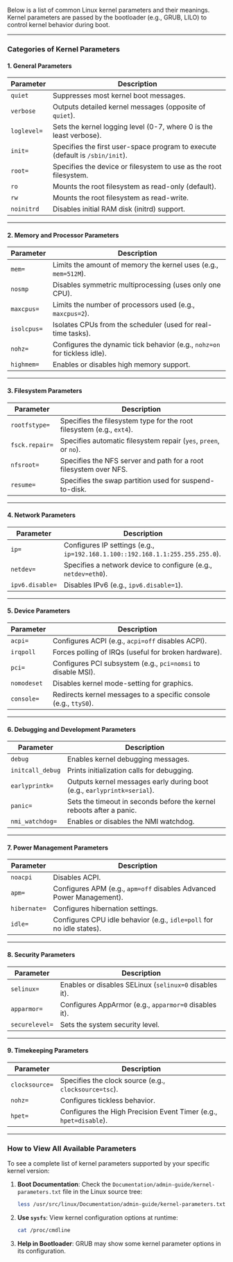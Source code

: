 Below is a list of common Linux kernel parameters and their meanings. Kernel parameters are passed by the bootloader (e.g., GRUB, LILO) to control kernel behavior during boot.

---

### **Categories of Kernel Parameters**

#### 1. **General Parameters**
| Parameter        | Description                                                                 |
|------------------|-----------------------------------------------------------------------------|
| `quiet`          | Suppresses most kernel boot messages.                                      |
| `verbose`        | Outputs detailed kernel messages (opposite of `quiet`).                   |
| `loglevel=`      | Sets the kernel logging level (0-7, where 0 is the least verbose).         |
| `init=`          | Specifies the first user-space program to execute (default is `/sbin/init`).|
| `root=`          | Specifies the device or filesystem to use as the root filesystem.         |
| `ro`             | Mounts the root filesystem as read-only (default).                        |
| `rw`             | Mounts the root filesystem as read-write.                                 |
| `noinitrd`       | Disables initial RAM disk (initrd) support.                               |

---

#### 2. **Memory and Processor Parameters**
| Parameter           | Description                                                                 |
|---------------------|-----------------------------------------------------------------------------|
| `mem=`              | Limits the amount of memory the kernel uses (e.g., `mem=512M`).           |
| `nosmp`             | Disables symmetric multiprocessing (uses only one CPU).                  |
| `maxcpus=`          | Limits the number of processors used (e.g., `maxcpus=2`).                |
| `isolcpus=`         | Isolates CPUs from the scheduler (used for real-time tasks).             |
| `nohz=`             | Configures the dynamic tick behavior (e.g., `nohz=on` for tickless idle).|
| `highmem=`          | Enables or disables high memory support.                                 |

---

#### 3. **Filesystem Parameters**
| Parameter        | Description                                                                 |
|------------------|-----------------------------------------------------------------------------|
| `rootfstype=`    | Specifies the filesystem type for the root filesystem (e.g., `ext4`).      |
| `fsck.repair=`   | Specifies automatic filesystem repair (`yes`, `preen`, or `no`).          |
| `nfsroot=`       | Specifies the NFS server and path for a root filesystem over NFS.         |
| `resume=`        | Specifies the swap partition used for suspend-to-disk.                   |

---

#### 4. **Network Parameters**
| Parameter        | Description                                                                 |
|------------------|-----------------------------------------------------------------------------|
| `ip=`            | Configures IP settings (e.g., `ip=192.168.1.100::192.168.1.1:255.255.255.0`).|
| `netdev=`        | Specifies a network device to configure (e.g., `netdev=eth0`).            |
| `ipv6.disable=`  | Disables IPv6 (e.g., `ipv6.disable=1`).                                    |

---

#### 5. **Device Parameters**
| Parameter           | Description                                                                 |
|---------------------|-----------------------------------------------------------------------------|
| `acpi=`             | Configures ACPI (e.g., `acpi=off` disables ACPI).                         |
| `irqpoll`           | Forces polling of IRQs (useful for broken hardware).                     |
| `pci=`              | Configures PCI subsystem (e.g., `pci=nomsi` to disable MSI).             |
| `nomodeset`         | Disables kernel mode-setting for graphics.                               |
| `console=`          | Redirects kernel messages to a specific console (e.g., `ttyS0`).         |

---

#### 6. **Debugging and Development Parameters**
| Parameter           | Description                                                                 |
|---------------------|-----------------------------------------------------------------------------|
| `debug`             | Enables kernel debugging messages.                                        |
| `initcall_debug`    | Prints initialization calls for debugging.                                |
| `earlyprintk=`      | Outputs kernel messages early during boot (e.g., `earlyprintk=serial`).  |
| `panic=`            | Sets the timeout in seconds before the kernel reboots after a panic.     |
| `nmi_watchdog=`     | Enables or disables the NMI watchdog.                                    |

---

#### 7. **Power Management Parameters**
| Parameter           | Description                                                                 |
|---------------------|-----------------------------------------------------------------------------|
| `noacpi`            | Disables ACPI.                                                           |
| `apm=`              | Configures APM (e.g., `apm=off` disables Advanced Power Management).     |
| `hibernate=`        | Configures hibernation settings.                                         |
| `idle=`             | Configures CPU idle behavior (e.g., `idle=poll` for no idle states).     |

---

#### 8. **Security Parameters**
| Parameter           | Description                                                                 |
|---------------------|-----------------------------------------------------------------------------|
| `selinux=`          | Enables or disables SELinux (`selinux=0` disables it).                   |
| `apparmor=`         | Configures AppArmor (e.g., `apparmor=0` disables it).                    |
| `securelevel=`      | Sets the system security level.                                           |

---

#### 9. **Timekeeping Parameters**
| Parameter           | Description                                                                 |
|---------------------|-----------------------------------------------------------------------------|
| `clocksource=`      | Specifies the clock source (e.g., `clocksource=tsc`).                    |
| `nohz=`             | Configures tickless behavior.                                             |
| `hpet=`             | Configures the High Precision Event Timer (e.g., `hpet=disable`).        |

---

### **How to View All Available Parameters**
To see a complete list of kernel parameters supported by your specific kernel version:
1. **Boot Documentation**:
   Check the `Documentation/admin-guide/kernel-parameters.txt` file in the Linux source tree:
   ```bash
   less /usr/src/linux/Documentation/admin-guide/kernel-parameters.txt
   ```

2. **Use `sysfs`**:
   View kernel configuration options at runtime:
   ```bash
   cat /proc/cmdline
   ```

3. **Help in Bootloader**:
   GRUB may show some kernel parameter options in its configuration.
